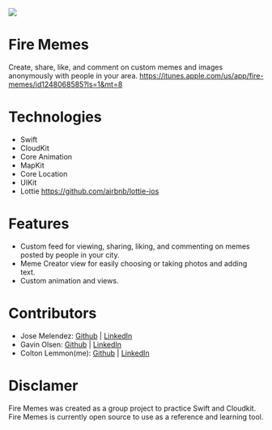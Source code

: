 ![](http://i.imgur.com/ahpNjaX.png)
# Fire Memes
Create, share, like, and comment on custom memes and images anonymously with people in your area.
https://itunes.apple.com/us/app/fire-memes/id1248068585?ls=1&mt=8

# Technologies
* Swift
* CloudKit
* Core Animation
* MapKit
* Core Location
* UIKit
* Lottie https://github.com/airbnb/lottie-ios

# Features
* Custom feed for viewing, sharing, liking, and commenting on memes posted by people in your city.
* Meme Creator view for easily choosing or taking photos and adding text.
* Custom animation and views.

# Contributors
* Jose Melendez: [Github](https://github.com/JoseMelendez-X) | [LinkedIn](https://www.linkedin.com/in/jose-melendez/)
* Gavin Olsen: [Github](https://github.com/gavinolsen) | [LinkedIn](https://www.linkedin.com/in/gavin-olsen-74188813a/)
* Colton Lemmon(me): [Github](https://github.com/coltonlemmon) | [LinkedIn](https://www.linkedin.com/in/coltonlemmon/)

# Disclamer
Fire Memes was created as a group project to practice Swift and Cloudkit. Fire Memes is currently open source to use as a reference and learning tool. 
